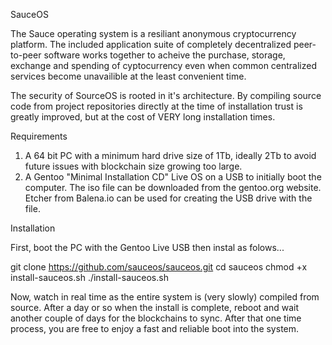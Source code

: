 SauceOS

The Sauce operating system is a resiliant anonymous cryptocurrency platform.
The included application suite of completely decentralized peer-to-peer software works together to acheive the purchase, storage, exchange and spending of cyptocurrency even when common centralized services become unavailible at the least convenient time.

The security of SourceOS is rooted in it's architecture. By compiling source code from project repositories directly at the time of installation trust is greatly improved, but at the cost of VERY long installation times.

Requirements

1. A 64 bit PC with a minimum hard drive size of 1Tb, ideally 2Tb to avoid future issues with blockchain size growing too large.
2. A Gentoo "Minimal Installation CD" Live OS on a USB to initially boot the computer. The iso file can be downloaded from the  gentoo.org website. Etcher from Balena.io can be used for creating the USB drive with the file.

Installation

First, boot the PC with the Gentoo Live USB then instal as folows...

git clone https://github.com/sauceos/sauceos.git
cd sauceos
chmod +x install-sauceos.sh
./install-sauceos.sh

Now, watch in real time as the entire system is (very slowly) compiled from source. After a day or so when the install is complete, reboot and wait another couple of days for the blockchains to sync. After that one time process, you are free to enjoy a fast and reliable boot into the system.
